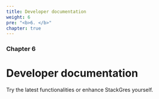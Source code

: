 ```yaml
---
title: Developer documentation
weight: 6
pre: "<b>6. </b>"
chapter: true
---
```


### Chapter 6

# Developer documentation

Try the latest functionalities or enhance StackGres yourself.
